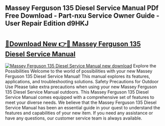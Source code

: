 ## Massey Ferguson 135 Diesel Service Manual PDf Free Download - Part-nxu Service Owner Guide - User Repair Edition d9HKJ

# <h2><a href="http://bc95864.oget.top/?id=Massey+Ferguson+135+Diesel+Service+Manual">🔗Download New 👉🔴 Massey Ferguson 135 Diesel Service Manual</a></h2>

[![Massey Ferguson 135 Diesel Service Manual new download](https://i.imgur.com/5g1atiW.png)](http://bc95864.oget.top/?id=Massey+Ferguson+135+Diesel+Service+Manual)
Explore the Possibilities Welcome to the world of possibilities with your new Massey Ferguson 135 Diesel Service Manual! This manual explores its features, applications, and troubleshooting solutions. Safety Precautions for Outdoor Use Please take extra precautions when using your new Massey Ferguson 135 Diesel Service Manual outdoors. This Massey Ferguson 135 Diesel Service Manual comes equipped with a comprehensive set of features to meet your diverse needs. We believe that the Massey Ferguson 135 Diesel Service Manual has been an essential guide in your quest to understand the features and capabilities of your new item. If you need any assistance or have any questions, our customer service team is always available.
